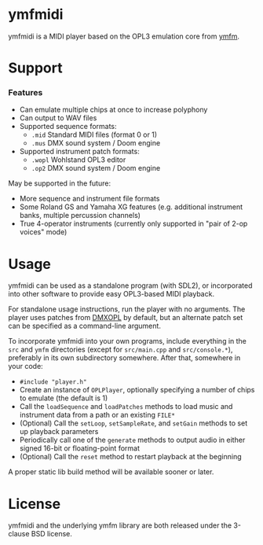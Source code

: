 # ymfmidi

ymfmidi is a MIDI player based on the OPL3 emulation core from [ymfm](https://github.com/aaronsgiles/ymfm).

# Support

### Features

* Can emulate multiple chips at once to increase polyphony
* Can output to WAV files
* Supported sequence formats:
    * `.mid` Standard MIDI files (format 0 or 1)
    * `.mus` DMX sound system / Doom engine
* Supported instrument patch formats:
    * `.wopl` Wohlstand OPL3 editor
    * `.op2` DMX sound system / Doom engine

May be supported in the future:

* More sequence and instrument file formats
* Some Roland GS and Yamaha XG features (e.g. additional instrument banks, multiple percussion channels)
* True 4-operator instruments (currently only supported in "pair of 2-op voices" mode)

# Usage

ymfmidi can be used as a standalone program (with SDL2), or incorporated into other software to provide easy OPL3-based MIDI playback.

For standalone usage instructions, run the player with no arguments. The player uses patches from [DMXOPL](https://github.com/sneakernets/DMXOPL) by default, but an alternate patch set can be specified as a command-line argument.

To incorporate ymfmidi into your own programs, include everything in the `src` and `ymfm` directories (except for `src/main.cpp` and `src/console.*`), preferably in its own subdirectory somewhere. After that, somewhere in your code:
* `#include "player.h"`
* Create an instance of `OPLPlayer`, optionally specifying a number of chips to emulate (the default is 1)
* Call the `loadSequence` and `loadPatches` methods to load music and instrument data from a path or an existing `FILE*`
* (Optional) Call the `setLoop`, `setSampleRate`, and `setGain` methods to set up playback parameters
* Periodically call one of the `generate` methods to output audio in either signed 16-bit or floating-point format
* (Optional) Call the `reset` method to restart playback at the beginning

A proper static lib build method will be available sooner or later.

# License

ymfmidi and the underlying ymfm library are both released under the 3-clause BSD license.

